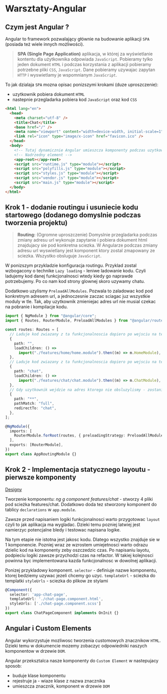 # Warsztaty-Angular

## Czym jest Angular ?

Angular to framework pozwalający głównie na budowanie aplikacji `SPA` (posiada też wiele innych możliwości).

> **SPA (Single Page Application)** aplikacja, w której za wyświetlanie kontentu dla
> użytkownika odpowiada `JavaScript`. Pobieramy tylko jeden dokument `HTML` i podczas
> korzystania z aplikacji pobieramy potrzebne pliki `CSS`, `JavaScript`. Dane pobieramy
> uzywajac zapytan `HTTP` i wyswietlamy je wspomnianym `JavaScript`.

To jak dzialaja `SPA` mozna opisac ponizszymi krokami (duze uproszczenie):

- uzytkownik pobiera dokument `HTML`
- nastepnie przegladarka pobiera kod `JavaScript` oraz kod `CSS`

```html
<html lang="en">
  <head>
    <meta charset="utf-8" />
    <title>Chat</title>
    <base href="/" />
    <meta name="viewport" content="width=device-width, initial-scale=1" />
    <link rel="icon" type="image/x-icon" href="favicon.ico" />
  </head>
  <body>
    <!-- Tutaj dynamicznie Angular umieszcza komponenty podczas uzytkownia aplikacji, podmienia zawartosc -->
    <!-- Nadrzedny element -->
    <app-root></app-root>
    <script src="runtime.js" type="module"></script>
    <script src="polyfills.js" type="module"></script>
    <script src="styles.js" type="module"></script>
    <script src="vendor.js" type="module"></script>
    <script src="main.js" type="module"></script>
  </body>
</html>
```

## Krok 1 - dodanie routingu i usuniecie kodu startowego (dodanego domyslnie podczas tworzenia projektu)

> **Routing:** (Ogromne uproszczenie) Domyslnie przegladarka podczas zmiany adresu url
> wykonuje zapytanie i pobiera dokument html znajdujacy sie pod konkretna sciezka.
> W Angularze podczas zmiany adresu url wyswietlany jest komponent ktory zostal zmapowany ze
> sciezka. Wszystko obsluguje `JavaScript`.

W ponizszym przykladzie konfiguracja routingu. Przyklad zostal wzbogacony o technike
`Lazy loading` - leniwe ladowanie kodu. Czyli ladujemy kod danej funkcjonalnosci
wtedy kiedy go naprawde potrzebujemy. Po co nam kod strony glownej skoro uzywamy chatu.

Dodatkowo uzylismy `PreloadAllModules`. Pozwala to zaladowac kod pod konkretnym adresem url,
a jednoczesnie zaczac sciagac juz wszystkie moduly w tle. Tak, aby uzytkownik zmieniejac adres
url nie musial czekac na pobranie i kompilacje kodu.

```ts
import { NgModule } from "@angular/core";
import { Routes, RouterModule, PreloadAllModules } from "@angular/router";

const routes: Routes = [
  // Laduje kod zwiazany z ta funkcjonalnoscia dopiero po wejsciu na ten adres
  {
    path: "",
    loadChildren: () =>
      import("./features/home/home.module").then((m) => m.HomeModule),
  },
  // Laduje kod zwiazany z ta funkcjonalnoscia dopiero po wejsciu na ten adres
  {
    path: "chat",
    loadChildren: () =>
      import("./features/chat/chat.module").then((m) => m.ChatModule),
  },
  // Gdy uzytkownik wejdzie na adres ktorego nie obsluzylismy - zostanie przekierowany na chat
  {
    path: "**",
    pathMatch: "full",
    redirectTo: "chat",
  },
];

@NgModule({
  imports: [
    RouterModule.forRoot(routes, { preloadingStrategy: PreloadAllModules }),
  ],
  exports: [RouterModule],
})
export class AppRoutingModule {}
```

## Krok 2 - Implementacja statycznego layoutu - pierwsze komponenty

[Designy](https://dribbble.com/shots/7075625--Exploration-Grup-Chat-Messenger-To-Do-List-Integration?utm_source=pinterest&utm_campaign=pinterest_shot&utm_content=%23Exploration%20-%20Grup%20Chat%20Messenger%20-%20To%20Do%20List%20Integration&utm_medium=Social_Share)

Tworzenie komponentu: *ng g component features/chat* - stworzy 4 pliki pod scieżka features/chat. Dodatkowo
doda tez stworzony komponent do tablicy `declarations` w `app.module`.

Zawsze przed napisaniem logiki funkcjonalnosci warto przygotowac `layout` czyli to jak
aplikacja ma wygladac. Dzieki temu pozniej latwiej jest namierzyc potencjalne bledy i testowac
napisana logike.

Na tym etapie nie istotna jest jakosc kodu. Dlatego wszystko znajduje sie w 1 komponencie.
Pozniej wraz ze wzrostem umiejetnosci warto odrazu dzielic kod na komponenty zeby oszczedzic czas.
Po napisaniu layotu, podpieciu logiki zawsze przychodzi czas na refactor. W takiej kolejnosci
powinna byc implementowana kazda funkcjonalnosc w dowolnej aplikacji.

Ponizej przykladowy komponent. 
`selector` - definiuje nazwe komponentu, ktorej bedziemy uzywac jezeli chcemy go uzyc.
`templateUrl` - sciezka do templatki
`styleUrls` - sciezka do plikow ze stylami

```ts
@Component({
  selector: 'app-chat-page',
  templateUrl: './chat-page.component.html',
  styleUrls: ['./chat-page.component.scss']
})
export class ChatPageComponent implements OnInit {}
```

## Angular i Custom Elements

Angular wykorzystuje mozliwosc tworzenia customowych znacznikow `HTML`. Dzieki temu w dokumencie
mozemy zobaczyc odpowiedniki naszych komponentow w drzewie `DOM`.

Angular przeksztalca nasze komponenty do `Custom Element` w nastepujacy sposob:

- buduje klase komponentu
- rejestruje ja - wiaze klase z nazwa znacznika
- umieszcza znacznik, komponent w drzewie `DOM`
